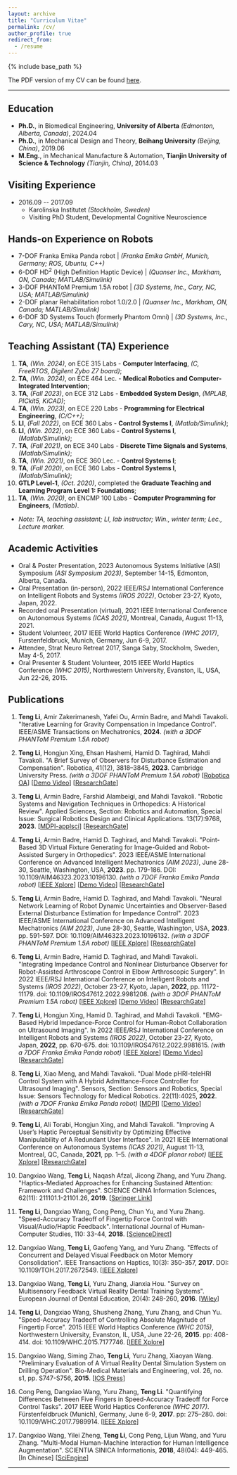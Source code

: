 ```yaml
---
layout: archive
title: "Curriculum Vitae"
permalink: /cv/
author_profile: true
redirect_from:
  - /resume
---
```


{% include base_path %}

The PDF version of my CV can be found [here]().


------


Education
------
- **Ph.D.**, in Biomedical Engineering, **University of Alberta** _(Edmonton, Alberta, Canada)_, 2024.04
- **Ph.D.**, in Mechanical Design and Theory, **Beihang University** _(Beijing, China)_, 2019.06
- **M.Eng.**, in Mechanical Manufacture & Automation, **Tianjin University of Science & Technology** _(Tianjin, China)_, 2014.03
<!-- * B.Mgt., in Project Management, Tianjin University, 2009.06 -->

<!-- - **2019.09 -- 2024.04** -->
<!--   - **University of Alberta** _(Edmonton, Alberta, Canada)_ -->
<!--   - **PhD**, Biomedical Engineering (Robot Control Systems) -->
<!--   - **Supervisor**: [Prof. Mahdi Tavakoli](http://www.ece.ualberta.ca/~mtavakol/pmwiki/) -->
<!--   - **Thesis**: "Developing a Two-Arm Robot-Assisted System for Arthroscopic Surgery" -->
<!-- %\href{https://youtu.be/ETY3jDpKOFw}{\scriptsize [Presentation Video]} -->

<!-- - **2016.09 -- 2017.09** -->
<!--   - **Karolinska Institutet** _(Stockholm, Sweden)_ -->
<!--   - **Visiting PhD Student**, Developmental Cognitive Neuroscience -->
<!--   - **Supervisor**: Prof. Torkel Klingberg -->
 
<!-- - **2014.09 -- 2019.06** -->
<!--   - **Beihang University** _(Beijing, China)_ -->
<!--   - **PhD**, Mechanical Design and Theory -->
<!--   - **Supervisor**: Prof. Yuru Zhang, and Prof. Dangxiao Wang -->
<!--   - **Thesis**: "The Measurement of Working Memory and Force Control Ability during Haptic Interaction" -->
  
<!-- %\href{https://youtu.be/ETY3jDpKOFw}{\scriptsize [Presentation Video]} -->
<!-- * Ph.D in Version Control Theory, GitHub University, 2018 (expected) -->
<!-- * M.S. in Jekyll, GitHub University, 2014 -->
<!-- * B.S. in GitHub, GitHub University, 2012 -->


Visiting Experience
------
- 2016.09 -- 2017.09
  - Karolinska Institutet _(Stockholm, Sweden)_
  - Visiting PhD Student, Developmental Cognitive Neuroscience
<!--   - **Supervisor**: Prof. Torkel Klingberg -->

<!-- * Summer 2015: Research Assistant -->
<!--   * Github University -->
<!--   * Duties included: Tagging issues -->
<!--   * Supervisor: Professor Git -->


<!-- Skills -->
<!-- ====== -->
<!-- * Skill 1 -->
<!-- * Skill 2 -->
<!--   * Sub-skill 2.1 -->
<!--   * Sub-skill 2.2 -->
<!--   * Sub-skill 2.3 -->
<!-- * Skill 3 -->


Hands-on Experience on Robots
------
* 7-DOF Franka Emika Panda robot | _(Franka Emika GmbH, Munich, Germany; ROS, Ubuntu, C++)_
* 6-DOF HD<sup>2</sup> (High Definition Haptic Device) | _(Quanser Inc., Markham, ON, Canada; MATLAB/Simulink)_
* 3-DOF PHANToM Premium 1.5A robot | _(3D Systems, Inc., Cary, NC, USA; MATLAB/Simulink)_
* 2-DOF planar Rehabilitation robot 1.0/2.0 | _(Quanser Inc., Markham, ON, Canada; MATLAB/Simulink)_
* 6-DOF 3D Systems Touch (formerly Phantom Omni) | _(3D Systems, Inc., Cary, NC, USA; MATLAB/Simulink)_


Teaching Assistant (TA) Experience
------
1. **TA**, _(Win. 2024)_, on ECE 315 Labs - **Computer Interfacing**, _(C, FreeRTOS, Digilent Zybo Z7 board)_;
2. **TA**, _(Win. 2024)_, on ECE 464 Lec. - **Medical Robotics and Computer-Integrated Intervention**;
3. **TA**, _(Fall 2023)_, on ECE 312 Labs - **Embedded System Design**, _(MPLAB, PICkit5, KiCAD)_;
4. **TA**, _(Win. 2023)_, on ECE 220 Labs - **Programming for Electrical Engineering**, _(C/C++)_;
5. **LI**, _(Fall 2022)_, on ECE 360 Labs - **Control Systems I**, _(Matlab/Simulink)_;
6. **LI**, _(Win. 2022)_, on ECE 360 Labs - **Control Systems I**, _(Matlab/Simulink)_;
7. **TA**, _(Fall 2021)_, on ECE 340 Labs - **Discrete Time Signals and Systems**, _(Matlab/Simulink)_;
8. **TA**, _(Win. 2021)_, on ECE 360 Lec. - **Control Systems I**;
9. **TA**, _(Fall 2020)_, on ECE 360 Labs - **Control Systems I**, _(Matlab/Simulink)_;
10. **GTLP Level-1**, _(Oct. 2020)_, completed the **Graduate Teaching and Learning Program Level 1: Foundations**;
11. **TA**, _(Win. 2020)_, on ENCMP 100 Labs - **Computer Programming for Engineers**, _(Matlab)_.
  - _Note: TA, teaching assistant; LI, lab instructor; Win., winter term; Lec., Lecture marker._


Academic Activities
------
- Oral & Poster Presentation, 2023 Autonomous Systems Initiative (ASI) Symposium _(ASI Symposium 2023)_, September 14-15, Edmonton, Alberta, Canada.
- Oral Presentation (in-person), 2022 IEEE/RSJ International Conference on Intelligent Robots and Systems _(IROS 2022)_, October 23-27, Kyoto, Japan, 2022.
- Recorded oral Presentation (virtual), 2021 IEEE International Conference on Autonomous Systems _(ICAS 2021)_, Montreal, Canada, August 11-13, 2021.
- Student Volunteer, 2017 IEEE World Haptics Conference _(WHC 2017)_, Furstenfeldbruck, Munich, Germany, Jun 6-9, 2017.
- Attendee, Strat Neuro Retreat 2017, Sanga Saby, Stockholm, Sweden, May 4-5, 2017.
- Oral Presenter & Student Volunteer, 2015 IEEE World Haptics Conference _(WHC 2015)_, Northwestern University, Evanston, IL, USA, Jun 22-26, 2015.


Publications
------
1. **Teng Li**, Amir Zakerimanesh, Yafei Ou, Armin Badre, and Mahdi Tavakoli. "Iterative Learning for Gravity Compensation in Impedance Control". IEEE/ASME Transactions on Mechatronics, **2024**. _(with a 3DOF PHANToM Premium 1.5A robot)_

2. **Teng Li**, Hongjun Xing, Ehsan Hashemi, Hamid D. Taghirad, Mahdi Tavakoli. "A Brief Survey of Observers for Disturbance Estimation and Compensation". Robotica, 41(12), 3818–3845, **2023**. Cambridge University Press. _(with a 3DOF PHANToM Premium 1.5A robot)_ [[Robotica OA](https://doi.org/10.1017/S0263574723001091)] [[Demo Video](https://www.youtube.com/watch?v=6ePnym57jPU)] [[ResearchGate](https://www.researchgate.net/publication/374229090_A_Brief_Survey_of_Observers_for_Disturbance_Estimation_and_Compensation)]

3. **Teng Li**, Armin Badre, Farshid Alambeigi, and Mahdi Tavakoli. "Robotic Systems and Navigation Techniques in Orthopedics: A Historical Review". Applied Sciences, Section: Robotics and Automation, Special Issue: Surgical Robotics Design and Clinical Applications. 13(17):9768, **2023**. [[MDPI-applsci](https://www.mdpi.com/2076-3417/13/17/9768)] [[ResearchGate](https://www.researchgate.net/publication/373484618_Robotic_Systems_and_Navigation_Techniques_in_Orthopedics_A_Historical_Review)]

4. **Teng Li**, Armin Badre, Hamid D. Taghirad, and Mahdi Tavakoli. "Point-Based 3D Virtual Fixture Generating for Image-Guided and Robot-Assisted Surgery in Orthopedics". 2023 IEEE/ASME International Conference on Advanced Intelligent Mechatronics _(AIM 2023)_, June 28-30, Seattle, Washington, USA, **2023**. pp. 179-186. DOI: 10.1109/AIM46323.2023.10196130. _(with a 7DOF Franka Emika Panda robot)_ [[IEEE Xplore](https://ieeexplore.ieee.org/document/10196130)] [[Demo Video](https://youtu.be/ROSREHC9zU0)]  [[ResearchGate](https://www.researchgate.net/publication/371782677_Point-Based_3D_Virtual_Fixture_Generating_for_Image-Guided_and_Robot-Assisted_Surgery_in_Orthopedics)]

5. **Teng Li**, Armin Badre, Hamid D. Taghirad, and Mahdi Tavakoli. "Neural Network Learning of Robot Dynamic Uncertainties and Observer-Based External Disturbance Estimation for Impedance Control". 2023 IEEE/ASME International Conference on Advanced Intelligent Mechatronics _(AIM 2023)_, June 28-30, Seattle, Washington, USA, **2023**. pp. 591-597. DOI: 10.1109/AIM46323.2023.10196132. _(with a 3DOF PHANToM Premium 1.5A robot)_ [[IEEE Xplore](https://ieeexplore.ieee.org/document/10196132)]  [[ResearchGate](https://www.researchgate.net/publication/371782730_Neural_Network_Learning_of_Robot_Dynamic_Uncertainties_and_Observer-Based_External_Disturbance_Estimation_for_Impedance_Control)]

6. **Teng Li**, Armin Badre, Hamid D. Taghirad, and Mahdi Tavakoli. "Integrating Impedance Control and Nonlinear Disturbance Observer for Robot-Assisted Arthroscope Control in Elbow Arthroscopic Surgery". In 2022 IEEE/RSJ International Conference on Intelligent Robots and Systems _(IROS 2022)_, October 23-27, Kyoto, Japan, **2022**, pp. 11172-11179. doi: 10.1109/IROS47612.2022.9981208. _(with a 3DOF PHANToM Premium 1.5A robot)_ [[IEEE Xplore](https://ieeexplore.ieee.org/document/9981208)] [[Demo Video](https://youtu.be/f54Iah0yuWk)]  [[ResearchGate](https://www.researchgate.net/publication/364676968_Integrating_Impedance_Control_and_Nonlinear_Disturbance_Observer_for_Robot-Assisted_Arthroscope_Control_in_Elbow_Arthroscopic_Surgery)]

7. **Teng Li**, Hongjun Xing, Hamid D. Taghirad, and Mahdi Tavakoli. "EMG-Based Hybrid Impedance-Force Control for Human-Robot Collaboration on Ultrasound Imaging". In 2022 IEEE/RSJ International Conference on Intelligent Robots and Systems _(IROS 2022)_, October 23-27, Kyoto, Japan, **2022**, pp. 670-675. doi: 10.1109/IROS47612.2022.9981615. _(with a 7DOF Franka Emika Panda robot)_ [[IEEE Xplore](https://ieeexplore.ieee.org/document/9981615)] [[Demo Video](https://youtu.be/kgMYiFkA3qk)]  [[ResearchGate](https://www.researchgate.net/publication/364676896_EMG-based_Hybrid_Impedance-Force_Control_for_Human-Robot_Collaboration_on_Ultrasound_Imaging)]

8. **Teng Li**, Xiao Meng, and Mahdi Tavakoli. "Dual Mode pHRI-teleHRI Control System with A Hybrid Admittance-Force Controller for Ultrasound Imaging". Sensors, Section: Sensors and Robotics, Special Issue: Sensors Technology for Medical Robotics. 22(11):4025, **2022**.   _(with a 7DOF Franka Emika Panda robot)_ [[MDPI](https://www.mdpi.com/1424-8220/22/11/4025/htm)] [[Demo Video](https://youtu.be/NkqlawDmJrM)]  [[ResearchGate](https://www.researchgate.net/publication/360969094_Dual_Mode_pHRI-teleHRI_Control_System_with_a_Hybrid_Admittance-Force_Controller_for_Ultrasound_Imaging)]

9. **Teng Li**, Ali Torabi, Hongjun Xing, and Mahdi Tavakoli. "Improving A User’s Haptic Perceptual Sensitivity by Optimizing Effective Manipulability of A Redundant User Interface". In 2021 IEEE International Conference on Autonomous Systems _(ICAS 2021)_, August 11-13, Montreal, QC, Canada, **2021**, pp. 1–5. _(with a 4DOF planar robot)_ [[IEEE Xplore](https://ieeexplore.ieee.org/abstract/document/9551140)]  [[ResearchGate](https://www.researchgate.net/publication/353957917_IMPROVING_A_USER'S_HAPTIC_PERCEPTUAL_SENSITIVITY_BY_OPTIMIZING_EFFECTIVE_MANIPULABILITY_OF_A_REDUNDANT_USER_INTERFACE)]


<!-- ------ -->


10. Dangxiao Wang, **Teng Li**, Naqash Afzal, Jicong Zhang, and Yuru Zhang. "Haptics-Mediated Approaches for Enhancing Sustained Attention: Framework and Challenges". SCIENCE CHINA Information Sciences, 62(11): 211101.1-21101.26, **2019**. [[Springer Link](https://doi.org/10.1007/s11432-018-9931-1)]

11. **Teng Li**, Dangxiao Wang, Cong Peng, Chun Yu, and Yuru Zhang. "Speed-Accuracy Tradeoff of Fingertip Force Control with Visual/Audio/Haptic Feedback". International Journal of Human-Computer Studies, 110: 33-44, **2018**. [[ScienceDirect](https://doi.org/10.1016/j.ijhcs.2017.10.004)]

12. Dangxiao Wang, **Teng Li**, Gaofeng Yang, and Yuru Zhang. "Effects of Concurrent and Delayed Visual Feedback on Motor Memory Consolidation". IEEE Transactions on Haptics, 10(3): 350-357, **2017**. DOI: 10.1109/TOH.2017.2672549. [[IEEE Xplore](https://ieeexplore.ieee.org/document/7862265)]

13. Dangxiao Wang, **Teng Li**, Yuru Zhang, Jianxia Hou. "Survey on Multisensory Feedback Virtual Reality Dental Training Systems". European Journal of Dental Education, 20(4): 248-260, **2016**. [[Wiley](https://onlinelibrary.wiley.com/doi/10.1111/eje.12173)]

14. **Teng Li**, Dangxiao Wang, Shusheng Zhang, Yuru Zhang, and Chun Yu. "Speed-Accuracy Tradeoff of Controlling Absolute Magnitude of Fingertip Force". 2015 IEEE World Haptics Conference _(WHC 2015)_, Northwestern University, Evanston, IL, USA, June 22-26, **2015**. pp: 408-414. doi: 10.1109/WHC.2015.7177746. [[IEEE Xplore](https://ieeexplore.ieee.org/abstract/document/7177746)]

15. Dangxiao Wang, Siming Zhao, **Teng Li**, Yuru Zhang, Xiaoyan Wang. "Preliminary Evaluation of A Virtual Reality Dental Simulation System on Drilling Operation". Bio-Medical Materials and Engineering, vol. 26, no. s1, pp. S747-S756, **2015**. [[IOS Press](https://doi.org/10.3233/bme-151366)]

16. Cong Peng, Dangxiao Wang, Yuru Zhang, **Teng Li**. "Quantifying Differences Between Five Fingers in Speed-Accuracy Tradeoff for Force Control Tasks". 2017 IEEE World Haptics Conference _(WHC 2017)_. Fürstenfeldbruck (Munich), Germany, June 6-9, **2017**. pp: 275–280. doi: 10.1109/WHC.2017.7989914. [[IEEE Xplore](https://ieeexplore.ieee.org/document/7989914)]

17. Dangxiao Wang, Yilei Zheng, **Teng Li**, Cong Peng, Lijun Wang, and Yuru Zhang. "Multi-Modal Human-Machine Interaction for Human Intelligence Augmentation". SCIENTIA SINICA Informationis, **2018**, 48(04): 449-465. 
   [In Chinese] [[SciEngine](https://www.sciengine.com/SSI/doi/10.1360/N112017-00213)]


------


<!-- Publications -->
<!-- ====== -->
<!--   <ul>{% for post in site.publications reversed %} -->
<!--     {% include archive-single-cv.html %} -->
<!--   {% endfor %}</ul> -->


<!-- Talks -->
<!-- ====== -->
<!--   <ul>{% for post in site.talks reversed %} -->
<!--     {% include archive-single-talk-cv.html  %} -->
<!--   {% endfor %}</ul> -->


<!-- Teaching -->
<!-- ====== -->
<!--   <ul>{% for post in site.teaching reversed %} -->
<!--     {% include archive-single-cv.html %} -->
<!--   {% endfor %}</ul> -->


<!-- Service and leadership -->
<!-- ====== -->
<!-- * Currently signed in to 43 different slack teams -->
